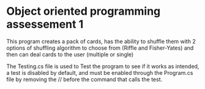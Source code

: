 # Object oriented programming assessement 1
This program creates a pack of cards, has the ability to shuffle them with 2 options of shuffling algorithm to choose from (Riffle and Fisher-Yates) and then can deal cards to the user (multiple or single)

The Testing.cs file is used to Test the program to see if it works as intended, a test is disabled by default, and must be enabled through the Program.cs file by removing the // before the command that calls the test.
